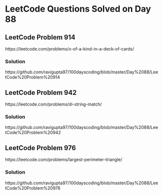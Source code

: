 # LeetCode Questions Solved on Day 88

<h2>LeetCode Problem 914</h2>  https://leetcode.com/problems/x-of-a-kind-in-a-deck-of-cards/
<h3>Solution</h3>  https://github.com/ravigupta97/100dayscoding/blob/master/Day%2088/LeetCode%20Problem%20914

<h2>LeetCode Problem 942</h2>  https://leetcode.com/problems/di-string-match/
<h3>Solution</h3>  https://github.com/ravigupta97/100dayscoding/blob/master/Day%2088/LeetCode%20Problem%20942

<h2>LeetCode Problem 976</h2>  https://leetcode.com/problems/largest-perimeter-triangle/
<h3>Solution</h3>  https://github.com/ravigupta97/100dayscoding/blob/master/Day%2088/LeetCode%20Problem%20976
